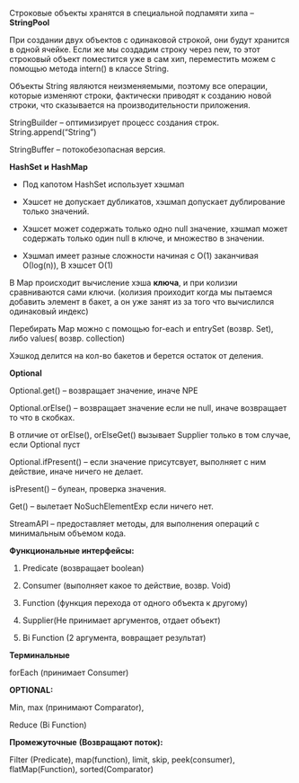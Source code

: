
Строковые объекты хранятся в специальной подпамяти хипа – **StringPool**

При создании двух объектов с одинаковой строкой, они будут хранится в одной ячейке. Если же мы создадим строку через new, то этот строковый объект поместится уже в сам хип, переместить можем с помощью метода intern() в классе String.

Объекты String являются неизменяемыми, поэтому все операции, которые изменяют строки, фактически приводят к созданию новой строки, что сказывается на производительности приложения.

StringBuilder – оптимизирует процесс создания строк. String.append(“String”)

StringBuffer – потокобезопасная версия.

**HashSet** **и** **HashMap**

- Под капотом HashSet использует хэшмап
    
- Хэшсет не допускает дубликатов, хэшмап допускает дублирование только значений.
    
- Хэшсет может содержать только одно null значение, хэшмап может содержать только один null в ключе, и множество в значении.
    
- Хэшмап имеет разные сложности начиная с О(1) заканчивая О(log(n)), В хэшсет О(1)
    

В Map происходит вычисление хэша **ключа**, и при колизии сравниваются сами ключи. (колизия проиходит когда мы пытаемся добавить элемент в бакет, а он уже занят из за того что вычислился одинаковый индекс)

Перебирать Map можно с помощью for-each и entrySet (возвр. Set), либо values( возвр. collection)

Хэшкод делится на кол-во бакетов и берется остаток от деления.

**Optional**

Optional.get() – возвращает значение, иначе NPE

Optional.orElse() – возвращает значение если не null, иначе возвращает то что в скобках.

В отличие от orElse(), orElseGet() вызывает Supplier только в том случае, если Optional пуст

Optional.ifPresent() – если значение присутсвует, выполняет с ним действие, иначе ничего не делает.

isPresent() – булеан, проверка значения.

Get() – вылетает NoSuchElementExp если ничего нет.

  
  

StreamAPI – предоставляет методы, для выполнения операций с минимальным объемом кода.

**Функциональные интерфейсы:**

1. Predicate (возвращает boolean)
    
2. Consumer (выполняет какое то действие, возвр. Void)
    
3. Function (функция перехода от одного объекта к другому)
    
4. Supplier<T>(Не принимает аргументов, отдает объект)
    
5. Bi Function (2 аргумента, вовращает результат)
    


**Терминальные**

forEach (принимает Consumer)

**OPTIONAL:**

Min, max (принимают Comparator),

Reduce (Bi Function)

**Промежуточные** **(****Возвращают** **поток****):**

Filter (Predicate), map(function), limit, skip, peek(consumer), flatMap(Function), sorted(Comparator)